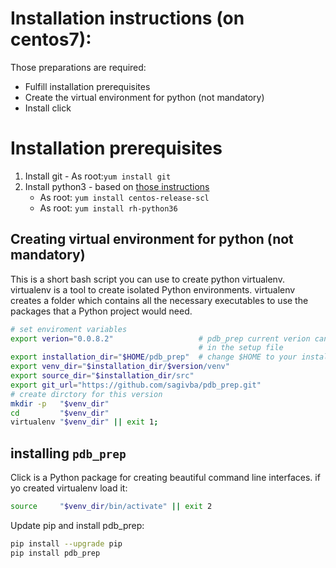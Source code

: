 # Installation instructions (on centos7):
Those preparations are required:
- Fulfill installation prerequisites
- Create the virtual environment for python (not mandatory)
- Install click 

# Installation prerequisites
1. Install git - As root:```yum install git```
2. Install python3 - based on [those instructions](https://linuxize.com/post/how-to-install-python-3-on-centos-7/)
   - As root: ```yum install centos-release-scl```
   - As root: ```yum install rh-python36```
		
## Creating virtual environment for python (not mandatory)
This is a short bash script you can use to create python virtualenv.
virtualenv is a tool to create isolated Python environments. virtualenv creates a folder which contains all the necessary executables to use the packages that a Python project would need.
```bash
# set enviroment variables
export verion="0.0.8.2"                   # pdb_prep current verion can be found 
                                          # in the setup file
export installation_dir="$HOME/pdb_prep"  # change $HOME to your installation path
export venv_dir="$installation_dir/$version/venv"
export source_dir="$installation_dir/src"
export git_url="https://github.com/sagivba/pdb_prep.git"
# create dirctory for this version
mkdir -p   "$venv_dir" 
cd         "$venv_dir"
virtualenv "$venv_dir" || exit 1;
```
## installing ```pdb_prep```
Click is a Python package for creating beautiful command line interfaces.
if yo created virtualenv load it:
``` bash 
source     "$venv_dir/bin/activate" || exit 2
```
Update pip and install pdb_prep:
```bash
pip install --upgrade pip
pip install pdb_prep
```
